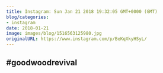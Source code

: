```yaml
---
title: Instagram: Sun Jan 21 2018 19:32:05 GMT+0000 (GMT)
blog/categories:
- instagram
date: 2018-01-21
image: images/blog/1516563125980.jpg
originalURL: https://www.instagram.com/p/BeKqXkyHSyL/
---
```


#goodwoodrevival
-------------------------